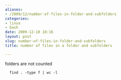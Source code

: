 ```yaml
---
aliases:
- /2009/12/number-of-files-in-folder-and-subfolders
categories:
- linux
- bash
date: 2009-12-10 18:16
layout: post
slug: number-of-files-in-folder-and-subfolders
title: number of files in a folder and subfolders

---
```


<p>
 folders are not counted
 <br/>
 <code>
  find . -type f | wc -l
 </code>
</p>
